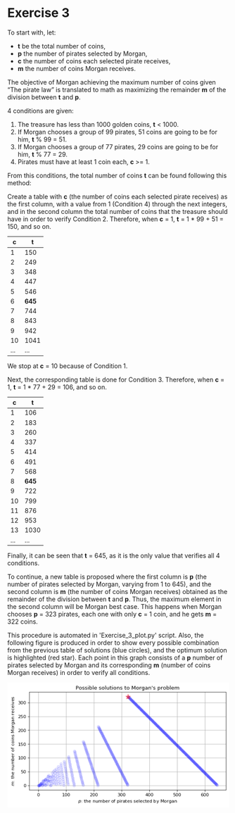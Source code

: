 # Exercise 3

To start with, let:
* **t** be the total number of coins,
* **p** the number of pirates selected by Morgan,
* **c** the number of coins each selected pirate receives,
* **m** the number of coins Morgan receives.

The objective of Morgan achieving the maximum number of coins given “The pirate law” is translated to math as maximizing the remainder **m** of the division between **t** and **p**.

4 conditions are given:

1. The treasure has less than 1000 golden coins, **t** < 1000.
2. If Morgan chooses a group of 99 pirates, 51 coins are going to be for him, **t** % 99 = 51.
3. If Morgan chooses a group of 77 pirates, 29 coins are going to be for him, **t** % 77 = 29.
4. Pirates must have at least 1 coin each, **c** >= 1.

From this conditions, the total number of coins **t** can be found following this method: 

Create a table with **c** (the number of coins each selected pirate receives) as the first column, with a value from 1 (Condition 4) through the next integers, and in the second column the total number of coins that the treasure should have in order to verify Condition 2. Therefore, when **c** = 1, **t** = 1 * 99 + 51 = 150, and so on.

| **c** | **t** |
| 	 --- 	|     --- 	   |
|	  1	    |	  150   |	
|	  2	    |	  249	   |	
|	  3	    |	  348	   |
|	  4	    |	  447	   |
|	  5	    |	  546	   |
|	  6	    |	  **645**	   |
|	  7	    |	  744	   |
|	  8	    |	  843	   |
|	  9	    |	  942	   |
|	  10    |	  1041	   |
|    ...	|	  ...	   |	

We stop at **c** = 10 because of Condition 1.

Next, the corresponding table is done for Condition 3. Therefore, when **c** = 1, **t** = 1 * 77 +  29 = 106, and so on.

| **c** | **t** |
| 	 --- 	|     --- 	   |
|	  1	    |	  106   |	
|	  2	    |	  183	   |	
|	  3	    |	  260	   |
|	  4	    |	  337	   |
|	  5	    |	  414	   |
|	  6	    |	  491	   |
|	  7	    |	  568	   |
|	  8	    |	  **645**	   |
|	  9	    |	  722	   |
|	  10    |	  799	   |
|	  11	|	  876	   |
|	  12    |	  953	   |
|	  13    |	  1030	   |
|    ...	|	  ...	   |

Finally, it can be seen that **t** = 645, as it is the only value that verifies all 4 conditions.

To continue, a new table is proposed where the first column is **p** (the number of pirates selected by Morgan, varying from 1 to 645), and the second column is **m** (the number of coins Morgan receives) obtained as the remainder of the division between **t** and **p**. Thus, the maximum element in the second column will be Morgan best case. This happens when Morgan chooses **p** = 323 pirates, each one with only **c** = 1 coin, and he gets **m** = 322 coins.

This procedure is automated in 'Exercise_3_plot.py' script. Also, the following figure is produced in order to show every possible combination from the previous table of solutions (blue circles), and the optimum solution is highlighted (red star). Each point in this graph consists of a **p** number of pirates selected by Morgan and its corresponding **m** (number of coins Morgan receives) in order to verify all conditions.

![Alt text](exercise_3.png?raw=true "Possible solutions to Morgan's problem and optimum solution")
